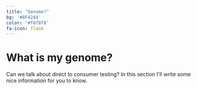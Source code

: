 ```yaml
---
title: "Genome?"
bg: '#8F4244' 
color: '#f8f8f8' 
fa-icon: flask
---
```

# What is my genome?

Can we talk about direct to consumer testing? In this section I'll write some nice information for you to know.
